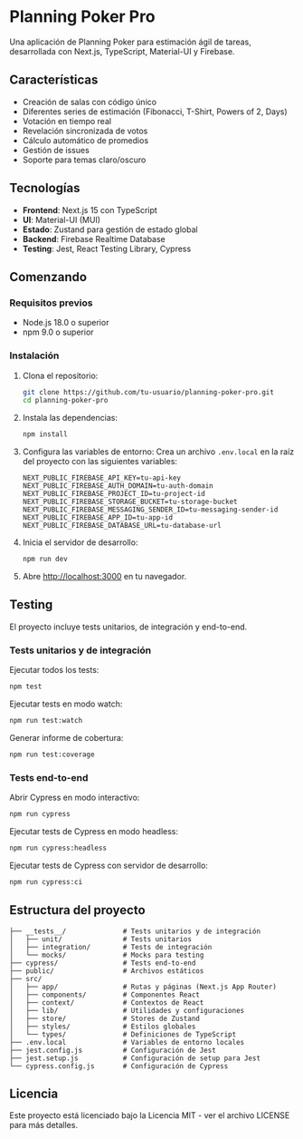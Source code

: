 # Planning Poker Pro

Una aplicación de Planning Poker para estimación ágil de tareas, desarrollada con Next.js, TypeScript, Material-UI y Firebase.

## Características

- Creación de salas con código único
- Diferentes series de estimación (Fibonacci, T-Shirt, Powers of 2, Days)
- Votación en tiempo real
- Revelación sincronizada de votos
- Cálculo automático de promedios
- Gestión de issues
- Soporte para temas claro/oscuro

## Tecnologías

- **Frontend**: Next.js 15 con TypeScript
- **UI**: Material-UI (MUI)
- **Estado**: Zustand para gestión de estado global
- **Backend**: Firebase Realtime Database
- **Testing**: Jest, React Testing Library, Cypress

## Comenzando

### Requisitos previos

- Node.js 18.0 o superior
- npm 9.0 o superior

### Instalación

1. Clona el repositorio:
   ```bash
   git clone https://github.com/tu-usuario/planning-poker-pro.git
   cd planning-poker-pro
   ```

2. Instala las dependencias:
   ```bash
   npm install
   ```

3. Configura las variables de entorno:
   Crea un archivo `.env.local` en la raíz del proyecto con las siguientes variables:
   ```
   NEXT_PUBLIC_FIREBASE_API_KEY=tu-api-key
   NEXT_PUBLIC_FIREBASE_AUTH_DOMAIN=tu-auth-domain
   NEXT_PUBLIC_FIREBASE_PROJECT_ID=tu-project-id
   NEXT_PUBLIC_FIREBASE_STORAGE_BUCKET=tu-storage-bucket
   NEXT_PUBLIC_FIREBASE_MESSAGING_SENDER_ID=tu-messaging-sender-id
   NEXT_PUBLIC_FIREBASE_APP_ID=tu-app-id
   NEXT_PUBLIC_FIREBASE_DATABASE_URL=tu-database-url
   ```

4. Inicia el servidor de desarrollo:
   ```bash
   npm run dev
   ```

5. Abre [http://localhost:3000](http://localhost:3000) en tu navegador.

## Testing

El proyecto incluye tests unitarios, de integración y end-to-end.

### Tests unitarios y de integración

Ejecutar todos los tests:
```bash
npm test
```

Ejecutar tests en modo watch:
```bash
npm run test:watch
```

Generar informe de cobertura:
```bash
npm run test:coverage
```

### Tests end-to-end

Abrir Cypress en modo interactivo:
```bash
npm run cypress
```

Ejecutar tests de Cypress en modo headless:
```bash
npm run cypress:headless
```

Ejecutar tests de Cypress con servidor de desarrollo:
```bash
npm run cypress:ci
```

## Estructura del proyecto

```
├── __tests__/              # Tests unitarios y de integración
│   ├── unit/               # Tests unitarios
│   ├── integration/        # Tests de integración
│   └── mocks/              # Mocks para testing
├── cypress/                # Tests end-to-end
├── public/                 # Archivos estáticos
├── src/
│   ├── app/                # Rutas y páginas (Next.js App Router)
│   ├── components/         # Componentes React
│   ├── context/            # Contextos de React
│   ├── lib/                # Utilidades y configuraciones
│   ├── store/              # Stores de Zustand
│   ├── styles/             # Estilos globales
│   └── types/              # Definiciones de TypeScript
├── .env.local              # Variables de entorno locales
├── jest.config.js          # Configuración de Jest
├── jest.setup.js           # Configuración de setup para Jest
└── cypress.config.js       # Configuración de Cypress
```

## Licencia

Este proyecto está licenciado bajo la Licencia MIT - ver el archivo LICENSE para más detalles.

